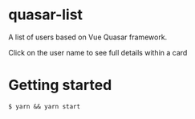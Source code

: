 # quasar-list
A list of users based on Vue Quasar framework.

Click on the user name to see full details within a card

# Getting started
```
$ yarn && yarn start
```
